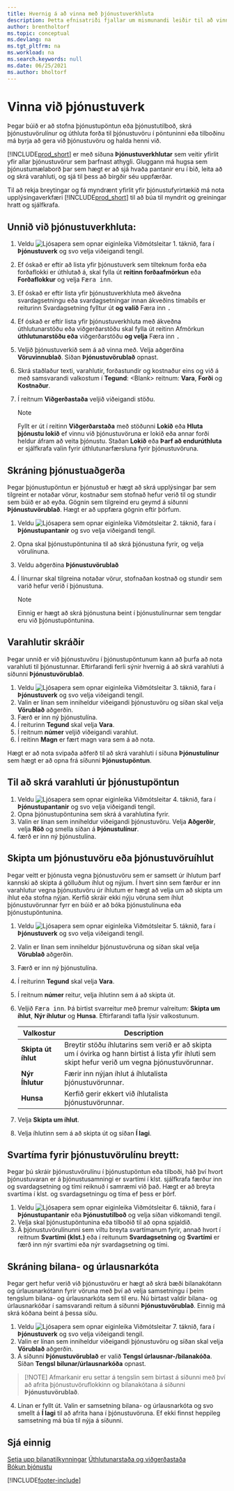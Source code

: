 ```yaml
---
title: Hvernig á að vinna með þjónustuverkhluta
description: Þetta efnisatriði fjallar um mismunandi leiðir til að vinna í þjónustuverkum. Síða þjónustuverka veitir yfirlit yfir allar þjónustuvörur sem þarfnast athygli.
author: brentholtorf
ms.topic: conceptual
ms.devlang: na
ms.tgt_pltfrm: na
ms.workload: na
ms.search.keywords: null
ms.date: 06/25/2021
ms.author: bholtorf
---
```

# Vinna við þjónustuverk
Þegar búið er að stofna þjónustupöntun eða þjónustutilboð, skrá þjónustuvörulínur og úthluta forða til þjónustuvöru í pöntuninni eða tilboðinu má byrja að gera við þjónustuvöru og halda henni við.  

[!INCLUDE[prod_short](includes/prod_short.md)] er með síðuna **Þjónustuverkhlutar** sem veitir yfirlit yfir allar þjónustuvörur sem þarfnast athygli. Gluggann má hugsa sem þjónustumælaborð þar sem hægt er að sjá hvaða pantanir eru í bið, leita að og skrá varahluti, og sjá til þess að birgðir séu uppfærðar.  

Til að rekja breytingar og fá myndrænt yfirlit yfir þjónustufyrirtækið má nota upplýsingaverkfæri [!INCLUDE[prod_short](includes/prod_short.md)] til að búa til myndrit og greiningar hratt og sjálfkrafa.  

## Unnið við þjónustuverkhluta:  
1. Veldu ![Ljósapera sem opnar eiginleika Viðmótsleitar 1.](media/ui-search/search_small.png "Segðu mér hvað þú vilt gera") táknið, fara í **Þjónustuverk** og svo velja viðeigandi tengil.
2. Ef óskað er eftir að lista yfir þjónustuverk sem tilteknum forða eða forðaflokki er úthlutað á, skal fylla út  **reitinn forðaafmörkun**  eða  **Forðaflokkur**  og velja  <kbd>Færa inn</kbd>.  
3. Ef óskað er eftir lista yfir þjónustuverkhluta með ákveðna svardagsetningu eða svardagsetningar innan ákveðins tímabils er reiturinn Svardagsetning fylltur út  **og valið**  Færa inn  <kbd>.</kbd>  
4. Ef óskað er eftir lista yfir þjónustuverkhluta með ákveðna úthlutunarstöðu eða viðgerðarstöðu skal fylla út reitinn Afmörkun  **úthlutunarstöðu eða**  viðgerðarstöðu  **og velja**  Færa inn  <kbd>.</kbd>  
5. Veljið þjónustuverkið sem á að vinna með. Velja aðgerðina **Vöruvinnublað**. Síðan **Þjónustuvörublað** opnast.  
6. Skrá staðlaður texti, varahlutir, forðastundir og kostnaður eins og við á með samsvarandi valkostum í  **Tegund**: \<Blank\> reitnum:  **Vara**, **Forði** og **Kostnaður**.  
7. Í reitnum **Viðgerðastaða** veljið viðeigandi stöðu.  

   > [!NOTE]  
   >  Fyllt er út í reitinn **Viðgerðarstaða** með stöðunni **Lokið** eða **Hluta þjónustu lokið** ef vinnu við þjónustuvöruna er lokið eða annar forði heldur áfram að veita þjónustu. Staðan **Lokið** eða **Þarf að endurúthluta** er sjálfkrafa valin fyrir úthlutunarfærsluna fyrir þjónustuvöruna.  

## Skráning þjónustuaðgerða  
Þegar þjónustupöntun er þjónustuð er hægt að skrá upplýsingar þar sem tilgreint er notaðar vörur, kostnaður sem stofnað hefur verið til og stundir sem búið er að eyða. Gögnin sem tilgreind eru geymd á síðunni **Þjónustuvörublað**. Hægt er að uppfæra gögnin eftir þörfum.

1. Veldu ![Ljósapera sem opnar eiginleika Viðmótsleitar 2.](media/ui-search/search_small.png "Segðu mér hvað þú vilt gera") táknið, fara í **Þjónustupantanir** og svo velja viðeigandi tengil.  
2. Opna skal þjónustupöntunina til að skrá þjónustuna fyrir, og velja vörulínuna.  
3. Veldu aðgerðina **Þjónustuvörublað**  
4. Í línurnar skal tilgreina notaðar vörur, stofnaðan kostnað og stundir sem varið hefur verið í þjónustuna.  

   > [!NOTE]  
   >  Einnig er hægt að skrá þjónustuna beint í þjónustulínurnar sem tengdar eru við þjónustupöntunina.  

## Varahlutir skráðir  
Þegar unnið er við þjónustuvöru í þjónustupöntunum kann að þurfa að nota varahluti til þjónustunnar. Eftirfarandi ferli sýnir hvernig á að skrá varahluti á síðunni **Þjónustuvörublað**.  

1. Veldu ![Ljósapera sem opnar eiginleika Viðmótsleitar 3.](media/ui-search/search_small.png "Segðu mér hvað þú vilt gera") táknið, fara í **Þjónustuverk** og svo velja viðeigandi tengil.
2. Valin er línan sem inniheldur viðeigandi þjónustuvöru og síðan skal velja **Vörublað** aðgerðin.  
3. Færð er inn ný þjónustulína.  
4. Í reiturinn **Tegund** skal velja **Vara**.  
5. Í reitnum **númer** veljið viðeigandi varahlut.  
6. Í reitinn **Magn** er fært magn vara sem á að nota.  

 Hægt er að nota svipaða aðferð til að skrá varahluti í síðuna **Þjónustulínur** sem hægt er að opna frá síðunni **Þjónustupöntun**.  

## Til að skrá varahluti úr þjónustupöntun  
1. Veldu ![Ljósapera sem opnar eiginleika Viðmótsleitar 4.](media/ui-search/search_small.png "Segðu mér hvað þú vilt gera") táknið, fara í **Þjónustupantanir** og svo velja viðeigandi tengil.  
2. Opna þjónustupöntunina sem skrá á varahlutina fyrir.  
3. Valin er línan sem inniheldur viðeigandi þjónustuvöru. Velja **Aðgerðir**, velja **Röð** og smella síðan á **Þjónustulínur**.  
4. færð er inn ný þjónustulína.  

## Skipta um þjónustuvöru eða þjónustuvöruíhlut  
Þegar veitt er þjónusta vegna þjónustuvöru sem er samsett úr íhlutum þarf kannski að skipta á gölluðum íhlut og nýjum. Í hvert sinn sem færður er inn varahlutur vegna þjónustuvöru úr íhlutum er hægt að velja um að skipta um íhlut eða stofna nýjan. Kerfið skráir ekki nýju vöruna sem íhlut þjónustuvörunnar fyrr en búið er að bóka þjónustulínuna eða þjónustupöntunina.

1. Veldu ![Ljósapera sem opnar eiginleika Viðmótsleitar 5.](media/ui-search/search_small.png "Segðu mér hvað þú vilt gera") táknið, fara í **Þjónustuverk** og svo velja viðeigandi tengil.
2. Valin er línan sem inniheldur þjónustuvöruna og síðan skal velja **Vörublað** aðgerðin.  
3. Færð er inn ný þjónustulína.  
4. Í reiturinn **Tegund** skal velja **Vara**.  
5. Í reitnum **númer** reitur, velja íhlutinn sem á að skipta út.  
6. Veljið  <kbd>Færa inn</kbd>. Þá birtist svarreitur með þremur valreitum: **Skipta um íhlut**, **Nýr íhlutur** og **Hunsa**. Eftirfarandi tafla lýsir valkostunum.  

    |Valkostur | Description|  
    |----------------------------------|---------------------------------------|  
    |**Skipta út íhlut**|Breytir stöðu íhlutarins sem verið er að skipta um í óvirka og hann birtist á lista yfir íhluti sem skipt hefur verið um vegna þjónustuvörunnar.|  
    |**Nýr Íhlutur**|Færir inn nýjan íhlut á íhlutalista þjónustuvörunnar.|  
    |**Hunsa**|Kerfið gerir ekkert við íhlutalista þjónustuvörunnar.|  

7. Velja **Skipta um íhlut**.  
8. Velja íhlutinn sem á að skipta út og síðan **Í lagi**.  

## Svartíma fyrir þjónustuvörulínu breytt:  
Þegar þú skráir þjónustuvörulínu í þjónustupöntun eða tilboði, háð því hvort þjónustuvaran er á þjónustusamningi er svartími í klst. sjálfkrafa færður inn og svardagsetning og tími reiknuð í samræmi við það. Hægt er að breyta svartíma í klst. og svardagsetningu og tíma ef þess er þörf.  

1. Veldu ![Ljósapera sem opnar eiginleika Viðmótsleitar 6.](media/ui-search/search_small.png "Segðu mér hvað þú vilt gera") táknið, fara í **Þjónustupantanir** eða **Þjónustutilboð** og velja síðan viðkomandi tengil.  
2. Velja skal þjónustupöntunina eða tilboðið til að opna spjaldið.  
3. Á þjónustuvörulínunni sem viltu breyta svartímanum fyrir, annað hvort í reitnum **Svartími (klst.)** eða í reitunum **Svardagsetning** og **Svartími** er færð inn nýr svartími eða nýr svardagsetning og tími.  

## Skráning bilana- og úrlausnarkóta  
Þegar gert hefur verið við þjónustuvöru er hægt að skrá bæði bilanakótann og úrlausnarkótann fyrir vöruna með því að velja samsetningu í þeim tengslum bilana- og úrlausnarkóta sem til eru. Nú birtast valdir bilana- og úrlausnarkóðar í samsvarandi reitum á síðunni **Þjónustuvörublað**. Einnig má skrá kóðana beint á þessa síðu.  

1. Veldu ![Ljósapera sem opnar eiginleika Viðmótsleitar 7.](media/ui-search/search_small.png "Segðu mér hvað þú vilt gera") táknið, fara í **Þjónustuverk** og svo velja viðeigandi tengil.
2. Valin er línan sem inniheldur viðeigandi þjónustuvöru og síðan skal velja **Vörublað** aðgerðin.  
3. Á síðunni **Þjónustuvörublað** er valið **Tengsl úrlausnar-/bilanakóða**. Síðan **Tengsl bilunar/úrlausnarkóða** opnast.  

  >  [!NOTE]
  >  Afmarkanir eru settar á tengslin sem birtast á síðunni með því að afrita þjónustuvöruflokkinn og bilanakótana á síðunni **Þjónustuvörublað**.  

4. Línan er fyllt út. Valin er samsetning bilana- og úrlausnarkóta og svo smellt á **Í lagi** til að afrita hana í þjónustuvöruna. Ef ekki finnst heppileg samsetning má búa til nýja á síðunni.  

## Sjá einnig  
[Setja upp bilanatilkynningar](service-how-setup-fault-reporting.md)
[Úthlutunarstaða og viðgerðastaða](service-allocation-status-and-repair-status.md)  
[Bókun þjónustu](service-service-posting.md)  


[!INCLUDE[footer-include](includes/footer-banner.md)]